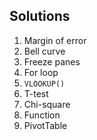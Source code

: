 ## Solutions

1. Margin of error
2. Bell curve
3. Freeze panes
4. For loop
5. `VLOOKUP()`
6. T-test
7. Chi-square
8. Function
9. PivotTable